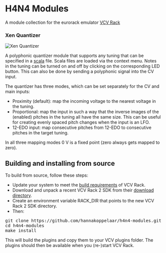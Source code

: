 # H4N4 Modules
A module collection for the eurorack emulator [VCV Rack](https://www.vcvrack.com)


### Xen Quantizer
![Xen Quantizer](img/xen-qnt.png)

A polyphonic quantizer module that supports any tuning that can be specified in a [scala](https://huygens-fokker.org/scala/) file. Scala files are loaded via the context menu. Notes in the tuning can be turned on and off by clicking on the corresponding LED button. This can also be done by sending a polyphonic signal into the CV input.

The quantizer has three modes, which can be set separately for the CV and main inputs:
- Proximity (default): map the incoming voltage to the nearest voltage in the tuning.
- Proportional: map the input in such a way that the inverse images of the (enabled) pitches in the tuning all have the same size. This can be useful for creating evenly spaced pitch changes when the input is an LFO. 
- 12-EDO input: map consecutive pitches from 12-EDO to consecutive pitches in the target tuning. 

In all three mapping modes 0 V is a fixed point (zero always gets mapped to zero).

## Building and installing from source
To build from source, follow these steps:
- Update your system to meet the [build requirements](https://vcvrack.com/manual/Building#Setting-up-your-development-environment) of VCV Rack.
- Download and unpack a recent VCV Rack 2 SDK from their [download directory](https://vcvrack.com/downloads/).
- Create an environment variable RACK_DIR that points to the new VCV Rack 2 SDK directory.
- Then:

<pre>
git clone https://github.com/hannakoppelaar/h4n4-modules.git
cd h4n4-modules
make install
</pre>

This will build the plugins and copy them to your VCV plugins folder. The plugins should then be available when you (re-)start VCV Rack.



